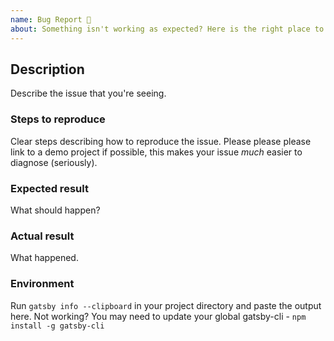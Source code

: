 ```yaml
---
name: Bug Report 🐞
about: Something isn't working as expected? Here is the right place to report.
---
```


<!--
  Please include as much useful information as possible.

  Useful Links:
  - Gatsby Documentation: https://www.gatsbyjs.org/docs/

  Before opening a new issue, please search existing issues https://github.com/btotharye/lobupdated/issues/
-->

## Description

Describe the issue that you're seeing.

### Steps to reproduce

Clear steps describing how to reproduce the issue. Please please please link to a demo project if possible, this makes your issue _much_ easier to diagnose (seriously).

### Expected result

What should happen?

### Actual result

What happened.

### Environment

Run `gatsby info --clipboard` in your project directory and paste the output here. Not working? You may need to update your global gatsby-cli - `npm install -g gatsby-cli`
